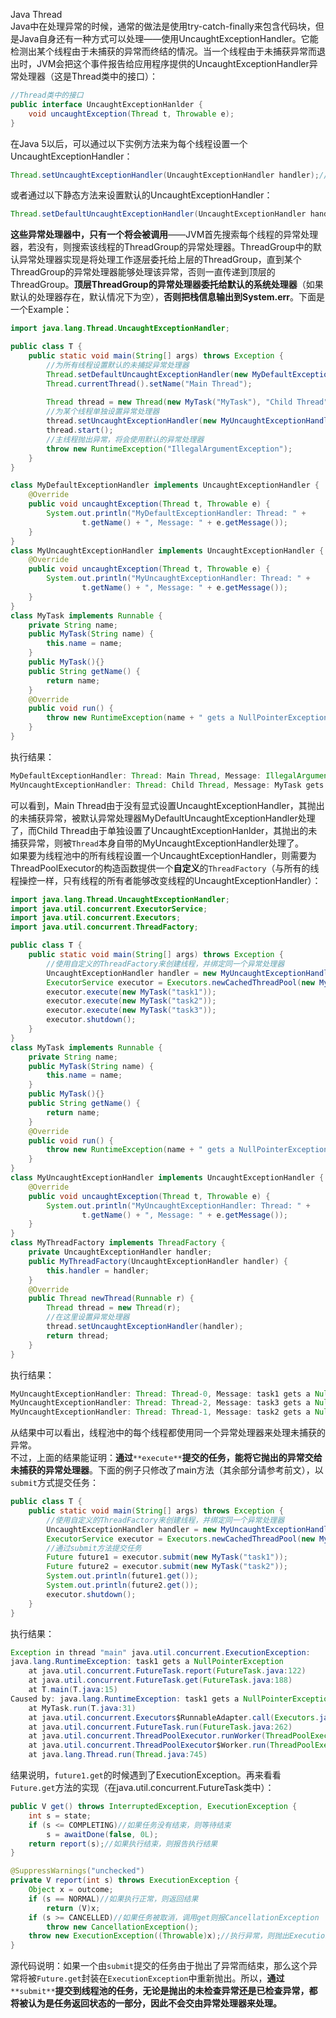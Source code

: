 Java Thread<br />Java中在处理异常的时候，通常的做法是使用try-catch-finally来包含代码块，但是Java自身还有一种方式可以处理——使用UncaughtExceptionHandler。它能检测出某个线程由于未捕获的异常而终结的情况。当一个线程由于未捕获异常而退出时，JVM会把这个事件报告给应用程序提供的UncaughtExceptionHandler异常处理器（这是Thread类中的接口）：
```java
//Thread类中的接口
public interface UncaughtExceptionHanlder {
	void uncaughtException(Thread t, Throwable e);
}
```
在Java 5以后，可以通过以下实例方法来为每个线程设置一个UncaughtExceptionHandler：
```java
Thread.setUncaughtExceptionHandler(UncaughtExceptionHandler handler);//实例方法
```
或者通过以下静态方法来设置默认的UncaughtExceptionHandler：
```java
Thread.setDefaultUncaughtExceptionHandler(UncaughtExceptionHandler handler);//静态方法
```
**这些异常处理器中，只有一个将会被调用**——JVM首先搜索每个线程的异常处理器，若没有，则搜索该线程的ThreadGroup的异常处理器。ThreadGroup中的默认异常处理器实现是将处理工作逐层委托给上层的ThreadGroup，直到某个ThreadGroup的异常处理器能够处理该异常，否则一直传递到顶层的ThreadGroup。**顶层ThreadGroup的异常处理器委托给默认的系统处理器**（如果默认的处理器存在，默认情况下为空），**否则把栈信息输出到System.err**。下面是一个Example：
```java
import java.lang.Thread.UncaughtExceptionHandler;

public class T {
	public static void main(String[] args) throws Exception {
		//为所有线程设置默认的未捕捉异常处理器
		Thread.setDefaultUncaughtExceptionHandler(new MyDefaultExceptionHandler());
		Thread.currentThread().setName("Main Thread");
		
		Thread thread = new Thread(new MyTask("MyTask"), "Child Thread");
		//为某个线程单独设置异常处理器
		thread.setUncaughtExceptionHandler(new MyUncaughtExceptionHandler());
		thread.start();
		//主线程抛出异常，将会使用默认的异常处理器
		throw new RuntimeException("IllegalArgumentException");
	}
}

class MyDefaultExceptionHandler implements UncaughtExceptionHandler {
	@Override
	public void uncaughtException(Thread t, Throwable e) {
		System.out.println("MyDefaultExceptionHandler: Thread: " + 
				t.getName() + ", Message: " + e.getMessage());
	}
}
class MyUncaughtExceptionHandler implements UncaughtExceptionHandler {
	@Override
	public void uncaughtException(Thread t, Throwable e) {
		System.out.println("MyUncaughtExceptionHandler: Thread: " + 
				t.getName() + ", Message: " + e.getMessage());
	}
}
class MyTask implements Runnable {
	private String name;
	public MyTask(String name) {
		this.name = name;
	}
	public MyTask(){}
	public String getName() {
		return name;
	}
	@Override
	public void run() {
		throw new RuntimeException(name + " gets a NullPointerException");
	}
}
```
执行结果：
```java
MyDefaultExceptionHandler: Thread: Main Thread, Message: IllegalArgumentException
MyUncaughtExceptionHandler: Thread: Child Thread, Message: MyTask gets a NullPointerException
```
可以看到，Main Thread由于没有显式设置UncaughtExceptionHandler，其抛出的未捕获异常，被默认异常处理器MyDefaultUncaughtExceptionHandler处理了，而Child Thread由于单独设置了UncaughtExceptionHanlder，其抛出的未捕获异常，则被`Thread`本身自带的MyUncaughtExceptionHandler处理了。<br />如果要为线程池中的所有线程设置一个UncaughtExceptionHandler，则需要为ThreadPoolExecutor的构造函数提供一个**自定义**的`ThreadFactory`（与所有的线程操控一样，只有线程的所有者能够改变线程的UncaughtExceptionHandler）：
```java
import java.lang.Thread.UncaughtExceptionHandler;
import java.util.concurrent.ExecutorService;
import java.util.concurrent.Executors;
import java.util.concurrent.ThreadFactory;

public class T {
	public static void main(String[] args) throws Exception {
		//使用自定义的ThreadFactory来创建线程，并绑定同一个异常处理器
		UncaughtExceptionHandler handler = new MyUncaughtExceptionHandler();
		ExecutorService executor = Executors.newCachedThreadPool(new MyThreadFactory(handler));
		executor.execute(new MyTask("task1"));
		executor.execute(new MyTask("task2"));
		executor.execute(new MyTask("task3"));
		executor.shutdown();
	}
}
class MyTask implements Runnable {
	private String name;
	public MyTask(String name) {
		this.name = name;
	}
	public MyTask(){}
	public String getName() {
		return name;
	}
	@Override
	public void run() {
		throw new RuntimeException(name + " gets a NullPointerException");
	}
}
class MyUncaughtExceptionHandler implements UncaughtExceptionHandler {
	@Override
	public void uncaughtException(Thread t, Throwable e) {
		System.out.println("MyUncaughtExceptionHandler: Thread: " + 
				t.getName() + ", Message: " + e.getMessage());
	}
}
class MyThreadFactory implements ThreadFactory {
	private UncaughtExceptionHandler handler;
	public MyThreadFactory(UncaughtExceptionHandler handler) {
		this.handler = handler;
	}
	@Override
	public Thread newThread(Runnable r) {
		Thread thread = new Thread(r);
		//在这里设置异常处理器
		thread.setUncaughtExceptionHandler(handler);
		return thread;
	}
}
```
执行结果：
```java
MyUncaughtExceptionHandler: Thread: Thread-0, Message: task1 gets a NullPointerException
MyUncaughtExceptionHandler: Thread: Thread-2, Message: task3 gets a NullPointerException
MyUncaughtExceptionHandler: Thread: Thread-1, Message: task2 gets a NullPointerException
```
从结果中可以看出，线程池中的每个线程都使用同一个异常处理器来处理未捕获的异常。<br />不过，上面的结果能证明：**通过**`**execute**`**提交的任务，能将它抛出的异常交给未捕获的异常处理器**。下面的例子只修改了main方法（其余部分请参考前文），以`submit`方式提交任务：
```java
public class T {
	public static void main(String[] args) throws Exception {
		//使用自定义的ThreadFactory来创建线程，并绑定同一个异常处理器
		UncaughtExceptionHandler handler = new MyUncaughtExceptionHandler();
		ExecutorService executor = Executors.newCachedThreadPool(new MyThreadFactory(handler));
		//通过submit方法提交任务
		Future future1 = executor.submit(new MyTask("task1"));
		Future future2 = executor.submit(new MyTask("task2"));
		System.out.println(future1.get());
		System.out.println(future2.get());
		executor.shutdown();
	}
}
```
执行结果：
```java
Exception in thread "main" java.util.concurrent.ExecutionException: 
java.lang.RuntimeException: task1 gets a NullPointerException
	at java.util.concurrent.FutureTask.report(FutureTask.java:122)
	at java.util.concurrent.FutureTask.get(FutureTask.java:188)
	at T.main(T.java:15)
Caused by: java.lang.RuntimeException: task1 gets a NullPointerException
	at MyTask.run(T.java:31)
	at java.util.concurrent.Executors$RunnableAdapter.call(Executors.java:471)
	at java.util.concurrent.FutureTask.run(FutureTask.java:262)
	at java.util.concurrent.ThreadPoolExecutor.runWorker(ThreadPoolExecutor.java:1145)
	at java.util.concurrent.ThreadPoolExecutor$Worker.run(ThreadPoolExecutor.java:615)
	at java.lang.Thread.run(Thread.java:745)
```
结果说明，`future1.get`的时候遇到了ExecutionException。再来看看`Future.get`方法的实现（在java.util.concurrent.FutureTask类中）：
```java
public V get() throws InterruptedException, ExecutionException {
    int s = state;
    if (s <= COMPLETING)//如果任务没有结束，则等待结束
        s = awaitDone(false, 0L);
    return report(s);//如果执行结束，则报告执行结果
}

@SuppressWarnings("unchecked")
private V report(int s) throws ExecutionException {
    Object x = outcome;
    if (s == NORMAL)//如果执行正常，则返回结果
        return (V)x;
    if (s >= CANCELLED)//如果任务被取消，调用get则报CancellationException
        throw new CancellationException();
    throw new ExecutionException((Throwable)x);//执行异常，则抛出ExecutionException
}
```
源代码说明：如果一个由`submit`提交的任务由于抛出了异常而结束，那么这个异常将被`Future.get`封装在`ExecutionException`中重新抛出。所以，**通过**`**submit**`**提交到线程池的任务，无论是抛出的未检查异常还是已检查异常，都将被认为是任务返回状态的一部分，因此不会交由异常处理器来处理。**
